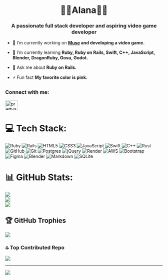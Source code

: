 <h1 align="center">🎀🌸Alana🌸🎀</h1>
<h3 align="center">A passionate full stack developer and aspiring video game developer</h3>

- 🔭 I’m currently working on **[Muse](https://github.com/prettyalana/Muse) and developing a video game.**

- 🌱 I’m currently learning **Ruby, Ruby on Rails, Swift, C++, JavaScript, Blender, DragonRuby, Gosu, Godot.**

- 💬 Ask me about **Ruby on Rails.**

- ⚡ Fun fact **My favorite color is pink.**

<h3 align="left">Connect with me:</h3>
<p align="left">
<a href="https://dev.to/prettyalana" target="blank"><img align="center" src="https://raw.githubusercontent.com/rahuldkjain/github-profile-readme-generator/master/src/images/icons/Social/devto.svg" alt="prettyalana" height="30" width="40" /></a>
</p>

# 💻 Tech Stack:

![Ruby](https://img.shields.io/badge/ruby-%23CC342D.svg?style=for-the-badge&logo=ruby&logoColor=white)
![Rails](https://img.shields.io/badge/rails-%23CC0000.svg?style=for-the-badge&logo=ruby-on-rails&logoColor=white)
 ![HTML5](https://img.shields.io/badge/html5-%23E34F26.svg?style=for-the-badge&logo=html5&logoColor=white)
 ![CSS3](https://img.shields.io/badge/css3-%231572B6.svg?style=for-the-badge&logo=css3&logoColor=white) 
![JavaScript](https://img.shields.io/badge/javascript-%23323330.svg?style=for-the-badge&logo=javascript&logoColor=%23F7DF1E)
![Swift](https://img.shields.io/badge/swift-F54A2A?style=for-the-badge&logo=swift&logoColor=white)
![C++](https://img.shields.io/badge/c++-%2300599C.svg?style=for-the-badge&logo=c%2B%2B&logoColor=white)
![Rust](https://shields.io/badge/-Rust-3776AB.svg?style=for-the-badge&logo=rust&logoColor=white)
![GitHub](https://img.shields.io/badge/github-%23121011.svg?style=for-the-badge&logo=github&logoColor=white) ![Git](https://img.shields.io/badge/git-%23F05033.svg?style=for-the-badge&logo=git&logoColor=white)
![Postgres](https://img.shields.io/badge/postgres-%23316192.svg?style=for-the-badge&logo=postgresql&logoColor=white)
![jQuery](https://img.shields.io/badge/jquery-%230769AD.svg?style=for-the-badge&logo=jquery&logoColor=white)
![Render](https://img.shields.io/badge/Render-%46E3B7.svg?style=for-the-badge&logo=render&logoColor=white)
![AWS](https://img.shields.io/badge/AWS-%23FF9900.svg?style=for-the-badge&logo=amazon-aws&logoColor=white) ![Bootstrap](https://img.shields.io/badge/bootstrap-%238511FA.svg?style=for-the-badge&logo=bootstrap&logoColor=white)
![Figma](https://img.shields.io/badge/figma-%23F24E1E.svg?style=for-the-badge&logo=figma&logoColor=white)
![Blender](https://img.shields.io/badge/blender-%23F5792A.svg?style=for-the-badge&logo=blender&logoColor=white) ![Markdown](https://img.shields.io/badge/markdown-%23000000.svg?style=for-the-badge&logo=markdown&logoColor=white) 
![SQLite](https://img.shields.io/badge/sqlite-%2307405e.svg?style=for-the-badge&logo=sqlite&logoColor=white)
  
# 📊 GitHub Stats:
![](https://github-readme-stats.vercel.app/api?username=prettyalana&theme=radical&hide_border=false&include_all_commits=false&count_private=false)<br/>
![](https://github-readme-streak-stats.herokuapp.com/?user=prettyalana&theme=radical&hide_border=false)<br/>
![](https://github-readme-stats.vercel.app/api/top-langs/?username=prettyalana&theme=radical&hide_border=false&include_all_commits=false&count_private=false&layout=compact)

## 🏆 GitHub Trophies
![](https://github-profile-trophy.vercel.app/?username=prettyalana&theme=radical&no-frame=false&no-bg=false&margin-w=4)

### 🔝 Top Contributed Repo
![](https://github-contributor-stats.vercel.app/api?username=prettyalana&limit=5&theme=radical&combine_all_yearly_contributions=true)

---
[![](https://visitcount.itsvg.in/api?id=prettyalana&icon=7&color=10)](https://visitcount.itsvg.in)

<!-- Proudly created with GPRM ( https://gprm.itsvg.in ) -->

